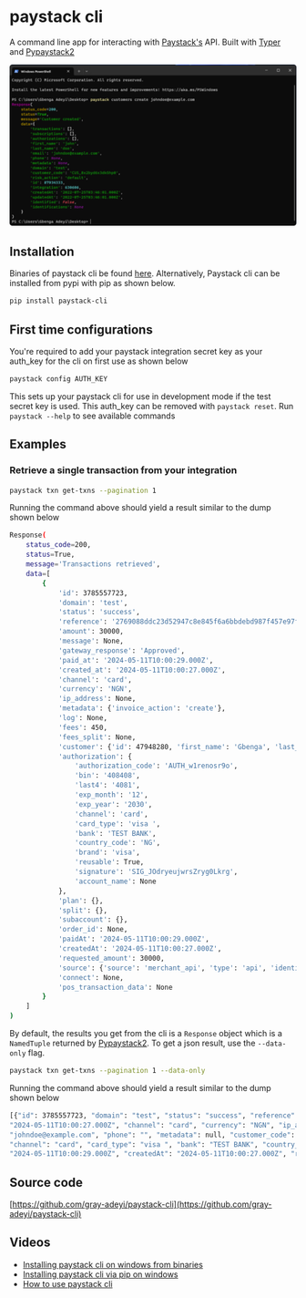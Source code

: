# paystack cli

A command line app for interacting with [Paystack's](https://paystack.com/) API. Built with
[Typer](https://typer.tiangolo.com/) and [Pypaystack2](https://gray-adeyi.github.io/pypaystack2/)

![a picture of the utility in use](./paystack-cli.png)

## Installation

Binaries of paystack cli be found [here](https://github.com/gray-adeyi/paystack-cli/releases/tag/v0.2.0).
Alternatively, Paystack cli can be installed from pypi with pip as shown below.

```bash
pip install paystack-cli
```

## First time configurations

You're required to add your paystack integration secret key as your auth_key for the cli on first use as shown below

```bash
paystack config AUTH_KEY
```

This sets up your paystack cli for use in development mode if the test secret key is used. This auth_key can be
removed with `paystack reset`. Run `paystack --help` to see available commands

## Examples

### Retrieve a single transaction from your integration

```bash
paystack txn get-txns --pagination 1
```

Running the command above should yield a result similar to the dump shown below

```bash
Response(
    status_code=200,
    status=True,
    message='Transactions retrieved',
    data=[
        {
            'id': 3785557723,
            'domain': 'test',
            'status': 'success',
            'reference': '2769088ddc23d52947c8e845f6a6bbdebd987f457e97f71c',
            'amount': 30000,
            'message': None,
            'gateway_response': 'Approved',
            'paid_at': '2024-05-11T10:00:29.000Z',
            'created_at': '2024-05-11T10:00:27.000Z',
            'channel': 'card',
            'currency': 'NGN',
            'ip_address': None,
            'metadata': {'invoice_action': 'create'},
            'log': None,
            'fees': 450,
            'fees_split': None,
            'customer': {'id': 47948280, 'first_name': 'Gbenga', 'last_name': 'Adeyi', 'email': 'coyotedevmail@gmail.com', 'phone': '', 'metadata': None, 'customer_code': 'CUS_73cb3biedlkbe4a', 'risk_action': 'default'},
            'authorization': {
                'authorization_code': 'AUTH_w1renosr9o',
                'bin': '408408',
                'last4': '4081',
                'exp_month': '12',
                'exp_year': '2030',
                'channel': 'card',
                'card_type': 'visa ',
                'bank': 'TEST BANK',
                'country_code': 'NG',
                'brand': 'visa',
                'reusable': True,
                'signature': 'SIG_JOdryeujwrsZryg0Lkrg',
                'account_name': None
            },
            'plan': {},
            'split': {},
            'subaccount': {},
            'order_id': None,
            'paidAt': '2024-05-11T10:00:29.000Z',
            'createdAt': '2024-05-11T10:00:27.000Z',
            'requested_amount': 30000,
            'source': {'source': 'merchant_api', 'type': 'api', 'identifier': None, 'entry_point': 'charge'},
            'connect': None,
            'pos_transaction_data': None
        }
    ]
)
```

By default, the results you get from the cli is a `Response` object which is a `NamedTuple` returned
by [Pypaystack2](https://gray-adeyi.github.io/pypaystack2/). To get a json result, use the `--data-only`
flag.

```bash
paystack txn get-txns --pagination 1 --data-only
```

Running the command above should yield a result similar to the dump shown below

```bash
[{"id": 3785557723, "domain": "test", "status": "success", "reference": "2769088ddc23d52947c8e845f6a6bbdebd987f457e97f71c", "amount": 30000, "message": null, "gateway_response": "Approved", "paid_at": "2024-05-11T10:00:29.000Z", "created_at": 
"2024-05-11T10:00:27.000Z", "channel": "card", "currency": "NGN", "ip_address": null, "metadata": {"invoice_action": "create"}, "log": null, "fees": 450, "fees_split": null, "customer": {"id": 47948280, "first_name": "John", "last_name": "Doe", "email": 
"johndoe@example.com", "phone": "", "metadata": null, "customer_code": "CUS_73cb3biedlkbe4a", "risk_action": "default"}, "authorization": {"authorization_code": "AUTH_w1renosr9o", "bin": "408408", "last4": "4081", "exp_month": "12", "exp_year": "2030", 
"channel": "card", "card_type": "visa ", "bank": "TEST BANK", "country_code": "NG", "brand": "visa", "reusable": true, "signature": "SIG_JOdryeujwrsZryg0Lkrg", "account_name": null}, "plan": {}, "split": {}, "subaccount": {}, "order_id": null, "paidAt": 
"2024-05-11T10:00:29.000Z", "createdAt": "2024-05-11T10:00:27.000Z", "requested_amount": 30000, "source": {"source": "merchant_api", "type": "api", "identifier": null, "entry_point": "charge"}, "connect": null, "pos_transaction_data": null}]
```

## Source code

[https://github.com/gray-adeyi/paystack-cli](https://github.com/gray-adeyi/paystack-cli)

## Videos

* [Installing paystack cli on windows from binaries](https://youtu.be/N8TfuJJ9ycI?si=oFJM4hZQSbl5QBuH)
* [Installing paystack cli via pip on windows](https://youtu.be/JWWkTwER9xg?si=ZEdnFwSgaShkj7_H)
* [How to use paystack cli](https://youtu.be/GuYtyh1Ew5E?si=WQaBQshViLjawUft)
